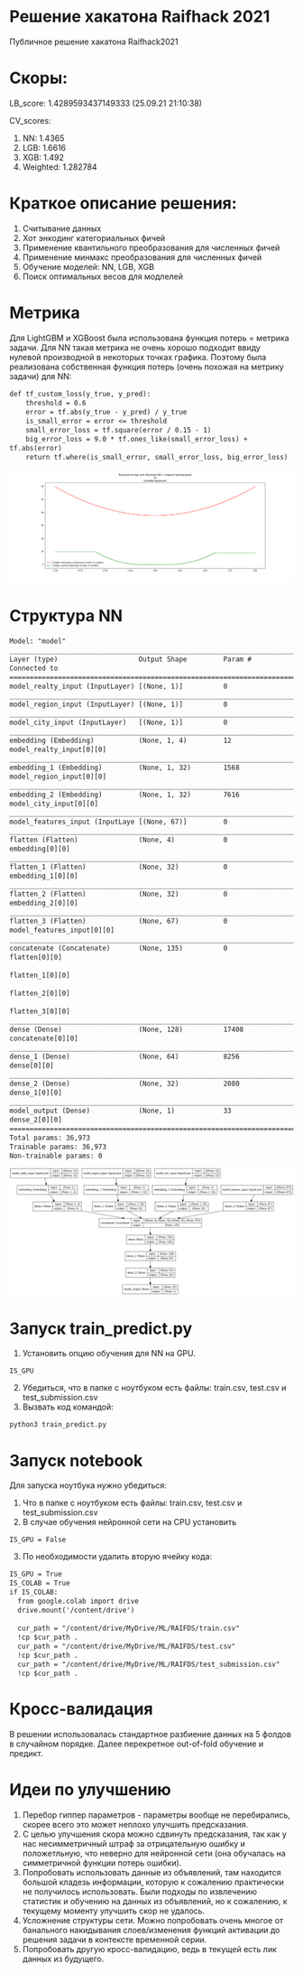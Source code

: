 # Решение хакатона Raifhack 2021
Публичное решение хакатона Raifhack2021

# Скоры:
LB_score: 1.4289593437149333 (25.09.21 21:10:38)

CV_scores:
1) NN: 1.4365
2) LGB: 1.6616
3) XGB: 1.492
4) Weighted: 1.282784
    
# Краткое описание решения:

1) Считывание данных
2) Хот энкодинг категориальных фичей
3) Применение квантильного преобразования для численных фичей
4) Применение минмакс преобразования для численных фичей
5) Обучение моделей: NN, LGB, XGB
6) Поиск оптимальных весов для модлелей

# Метрика
Для LightGBM и XGBoost была использована функция потерь = метрика задачи. Для NN такая метрика не очень хорошо подходит ввиду нулевой производной в некоторых точках графика. Поэтому была реализована собственная функция потерь (очень похожая на метрику задачи) для NN:

```
def tf_custom_loss(y_true, y_pred):     
    threshold = 0.6     
    error = tf.abs(y_true - y_pred) / y_true
    is_small_error = error <= threshold     
    small_error_loss = tf.square(error / 0.15 - 1)    
    big_error_loss = 9.0 * tf.ones_like(small_error_loss) + tf.abs(error)    
    return tf.where(is_small_error, small_error_loss, big_error_loss)
```
![Loss pic](loss_pic.png?raw=true "График функции потерь Vs Метрика задачи")

# Структура NN

```
Model: "model"
__________________________________________________________________________________________________
Layer (type)                    Output Shape         Param #     Connected to                     
==================================================================================================
model_realty_input (InputLayer) [(None, 1)]          0                                            
__________________________________________________________________________________________________
model_region_input (InputLayer) [(None, 1)]          0                                            
__________________________________________________________________________________________________
model_city_input (InputLayer)   [(None, 1)]          0                                            
__________________________________________________________________________________________________
embedding (Embedding)           (None, 1, 4)         12          model_realty_input[0][0]         
__________________________________________________________________________________________________
embedding_1 (Embedding)         (None, 1, 32)        1568        model_region_input[0][0]         
__________________________________________________________________________________________________
embedding_2 (Embedding)         (None, 1, 32)        7616        model_city_input[0][0]           
__________________________________________________________________________________________________
model_features_input (InputLaye [(None, 67)]         0                                            
__________________________________________________________________________________________________
flatten (Flatten)               (None, 4)            0           embedding[0][0]                  
__________________________________________________________________________________________________
flatten_1 (Flatten)             (None, 32)           0           embedding_1[0][0]                
__________________________________________________________________________________________________
flatten_2 (Flatten)             (None, 32)           0           embedding_2[0][0]                
__________________________________________________________________________________________________
flatten_3 (Flatten)             (None, 67)           0           model_features_input[0][0]       
__________________________________________________________________________________________________
concatenate (Concatenate)       (None, 135)          0           flatten[0][0]                    
                                                                 flatten_1[0][0]                  
                                                                 flatten_2[0][0]                  
                                                                 flatten_3[0][0]                  
__________________________________________________________________________________________________
dense (Dense)                   (None, 128)          17408       concatenate[0][0]                
__________________________________________________________________________________________________
dense_1 (Dense)                 (None, 64)           8256        dense[0][0]                      
__________________________________________________________________________________________________
dense_2 (Dense)                 (None, 32)           2080        dense_1[0][0]                    
__________________________________________________________________________________________________
model_output (Dense)            (None, 1)            33          dense_2[0][0]                    
==================================================================================================
Total params: 36,973
Trainable params: 36,973
Non-trainable params: 0
```
![Loss pic](model.png?raw=true "Модель нейронной сети")

# Запуск train_predict.py
1) Установить опцию обучения для NN на GPU.

```
IS_GPU
```
2) Убедиться, что в папке с ноутбуком есть файлы: train.csv, test.csv и test_submission.csv
3) Вызвать код командой:

```
python3 train_predict.py
```

# Запуск notebook
Для запуска ноутбука нужно убедиться:
1) Что в папке с ноутбуком есть файлы: train.csv, test.csv и test_submission.csv
2) В случае обучения нейронной сети на CPU установить 

```
IS_GPU = False
```

3) По необходимости удалить вторую ячейку кода:

```
IS_GPU = True
IS_COLAB = True
if IS_COLAB:
  from google.colab import drive
  drive.mount('/content/drive')
  
  cur_path = "/content/drive/MyDrive/ML/RAIFDS/train.csv"
  !cp $cur_path .
  cur_path = "/content/drive/MyDrive/ML/RAIFDS/test.csv"
  !cp $cur_path .
  cur_path = "/content/drive/MyDrive/ML/RAIFDS/test_submission.csv"
  !cp $cur_path .
```

# Кросс-валидация

В решении использовалась стандартное разбиение данных на 5 фолдов в случайном порядке. Далее перекретное out-of-fold обучение и предикт.

# Идеи по улучшению

1) Перебор гиппер параметров - параметры вообще не перебирались, скорее всего это может неплохо улучшить предсказания.
2) С целью улучшения скора можно сдвинуть предсказания, так как у нас несимметричный штраф за отрицательную ошибку и положетльную, что неверно для нейронной сети (она обучалась на симметричной функции потерь ошибки).
3) Попробовать использовать данные из объявлений, там находится большой кладезь информации, которую к сожалению практически не получилось использовать. Были подходы по извлечению статистик и обучению на данных из объявлений, но к сожалению, к текущему моменту улучшить скор не удалось.
4) Усложнение структуры сети. Можно попробовать очень многое от банального накидывания слоев/изменения функций активации до решения задачи в контексте временной серии.
5) Попробовать другую кросс-валидацию, ведь в текущей есть лик данных из будущего.
